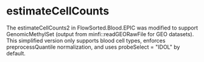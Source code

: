 # estimateCellCounts
The estimateCellCounts2 in FlowSorted.Blood.EPIC was modified to support GenomicMethylSet (output from minfi::readGEORawFile for GEO datasets). This simplified version only supports blood cell types, enforces preprocessQuantile normalization, and uses probeSelect = "IDOL" by default.
